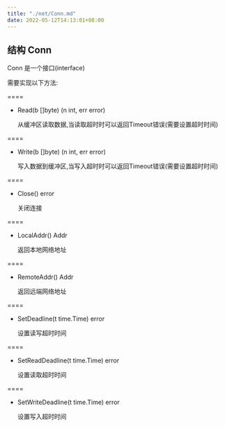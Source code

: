 ```yaml
---
title: "./net/Conn.md"
date: 2022-05-12T14:13:01+08:00
---
```

## 结构 Conn

Conn 是一个接口(interface)

需要实现以下方法:

====
- Read(b []byte) (n int, err error) 
	
	从缓冲区读取数据,当读取超时时可以返回Timeout错误(需要设置超时时间)

====
- Write(b []byte) (n int, err error) 
	
	 写入数据到缓冲区,当写入超时时可以返回Timeout错误(需要设置超时时间)

====
- Close() error

	关闭连接
	
====
- LocalAddr() Addr

	返回本地网络地址
	
====
- RemoteAddr() Addr

	返回远端网络地址
	
====
- SetDeadline(t time.Time) error

	设置读写超时时间
	
====
- SetReadDeadline(t time.Time) error

	设置读取超时时间
	
====
- SetWriteDeadline(t time.Time) error

	设置写入超时时间
		
